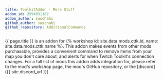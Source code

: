 ```yaml
---
title: ToolkitAddon - More Stuff
addon_id: 2594931182
addon_author: saschahi
github_author: saschahi
github_repository: AdditionalCommands
---
```


{{ page.title }} is an addon for
{% workshop id: site.data.mods.cttk.id, name: site.data.mods.cttk.name %}. This
addon makes events from other mods purchasable, provides a convenient command to
remove items from your map you don't care about, and alerts for when Twitch
Toolkit's connection changes. For a full list of mods this addon adds
integration for, please refer to the mod's workshop page, the mod's GitHub
repository, or the [discord]({{ site.discord_url }}).
